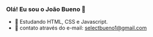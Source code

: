 ### Olá! Eu sou o João Bueno 👋

- 🌱 Estudando HTML, CSS e Javascript.
- 💬 contato através do e-mail: selectbueno1@gmail.com

